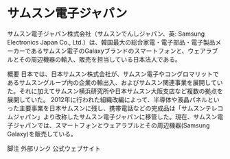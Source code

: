 # サムスン電子ジャパン

サムスン電子ジャパン株式会社（サムスンでんしジャパン、英: Samsung Electronics Japan Co., Ltd.）は、韓国最大の総合家電・電子部品・電子製品メーカーであるサムスン電子のGalaxyブランドのスマートフォンと、ウェアラブルとその周辺機器の輸入、販売を担当している日本法人である。

概要
日本では、日本サムスン株式会社が、サムスン電子やコングロマリットであるサムスングループ内の企業の輸出入、およびサムスン関連事業を展開していた。それに加えてサムスン横浜研究所や日本サムスン大阪支店など複数の拠点を展開していた。
2012年に行われた組織改編によって、半導体や液晶パネルといった主要事業を日本サムスンに残し、携帯電話などの完成品は「サムスンテレコムジャパン」より改称したサムスン電子ジャパンに移管した。現在、サムスン電子ジャパンでは、スマートフォンとウェアラブルとその周辺機器(Samsung Galaxy)を販売している。

脚注
外部リンク
公式ウェブサイト